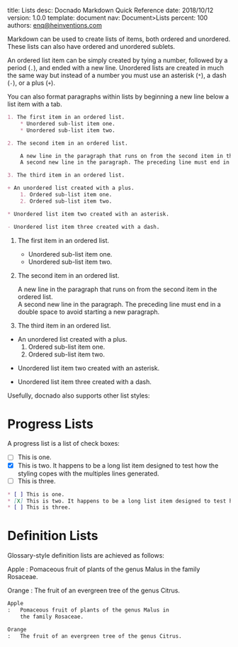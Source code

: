 title:      Lists
desc:       Docnado Markdown Quick Reference
date:       2018/10/12
version:    1.0.0
template:   document
nav:        Document>Lists
percent:    100
authors:    enq@heinventions.com

Markdown can be used to create lists of items, both ordered and unordered. These lists can also have ordered and unordered sublets.

An ordered list item can be simply created by tying a number, followed by a period (`.`), and ended with a new line. Unordered lists are created in much the same way but instead of a number you must use an asterisk (`*`), a dash (`-`), or a plus (`+`).

You can also format paragraphs within lists by beginning a new line below a list item with a tab.

```markdown
1. The first item in an ordered list.
	* Unordered sub-list item one.
	* Unordered sub-list item two.

2. The second item in an ordered list.

	A new line in the paragraph that runs on from the second item in the ordered list.  
	A second new line in the paragraph. The preceding line must end in a double space to avoid starting a new paragraph.

3. The third item in an ordered list.

+ An unordered list created with a plus.
	1. Ordered sub-list item one.
	2. Ordered sub-list item two.

* Unordered list item two created with an asterisk.

- Unordered list item three created with a dash.
```

1. The first item in an ordered list.
	* Unordered sub-list item one.
	* Unordered sub-list item two.

2. The second item in an ordered list.

	A new line in the paragraph that runs on from the second item in the ordered list.  
	A second new line in the paragraph. The preceding line must end in a double space to avoid starting a new paragraph.

3. The third item in an ordered list.

+ An unordered list created with a plus.
	1. Ordered sub-list item one.
	2. Ordered sub-list item two.

* Unordered list item two created with an asterisk.

- Unordered list item three created with a dash.

Usefully, docnado also supports other list styles:

# Progress Lists
A progress list is a list of check boxes:

* [ ] This is one.
* [X] This is two. It happens to be a long list item designed to test how the styling copes with the multiples lines generated.
* [ ] This is three.
```markdown
* [ ] This is one.
* [X] This is two. It happens to be a long list item designed to test how the styling copes with the multiples lines generated.
* [ ] This is three.
```

# Definition Lists
Glossary-style definition lists are achieved as follows:

Apple
:   Pomaceous fruit of plants of the genus Malus in
    the family Rosaceae.

Orange
:   The fruit of an evergreen tree of the genus Citrus.

```markdown
Apple
:   Pomaceous fruit of plants of the genus Malus in
    the family Rosaceae.

Orange
:   The fruit of an evergreen tree of the genus Citrus.
```
